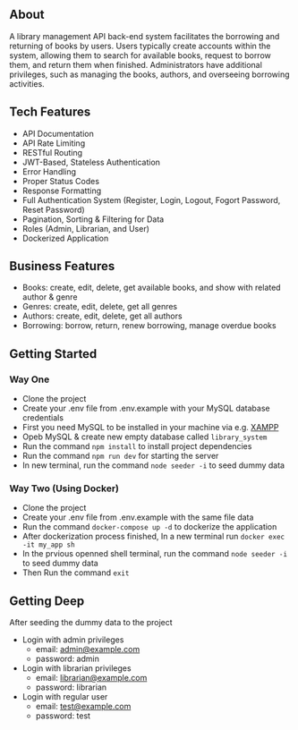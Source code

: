 ## About

A library management API back-end system facilitates the borrowing and returning of books by users. Users typically create accounts within the system, allowing them to search for available books, request to borrow them, and return them when finished. Administrators have additional privileges, such as managing the books, authors, and overseeing borrowing activities.

## Tech Features
- API Documentation
- API Rate Limiting
- RESTful Routing
- JWT-Based, Stateless Authentication
- Error Handling
- Proper Status Codes
- Response Formatting
- Full Authentication System (Register, Login, Logout, Fogort Password, Reset Password)
- Pagination, Sorting & Filtering for Data
- Roles (Admin, Librarian, and User)
- Dockerized Application

## Business Features
- Books: create, edit, delete, get available books, and show with related author & genre
- Genres: create, edit, delete, get all genres
- Authors: create, edit, delete, get all authors
- Borrowing: borrow, return, renew borrowing, manage overdue books

## Getting Started

### Way One
- Clone the project
- Create your .env file from .env.example with your MySQL database credentials
- First you need MySQL to be installed in your machine via e.g. [XAMPP](https://www.apachefriends.org/download.html)
- Opeb MySQL & create new empty database called `library_system`
- Run the command `npm install` to install project dependencies
- Run the command `npm run dev` for starting the server
- In new terminal, run the command `node seeder -i` to seed dummy data


### Way Two (Using Docker)
- Clone the project 
- Create your .env file from .env.example with the same file data
- Run the command `docker-compose up -d` to dockerize the application
- After dockerization process finished, In a new terminal run `docker exec -it my_app sh`
- In the prvious openned shell terminal, run the command `node seeder -i` to seed dummy data
- Then Run the command `exit`

## Getting Deep
After seeding the dummy data to the project 
- Login with admin privileges
  - email: admin@example.com
  - password: admin
- Login with librarian privileges
  - email: librarian@example.com
  - password: librarian
- Login with regular user
  - email: test@example.com
  - password: test


